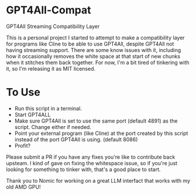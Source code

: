 # GPT4All-Compat
GPT4All Streaming Compatibility Layer

This is a personal project I started to attempt to make a compatibility layer for programs like Cline to be able to use GPT4All, despite GPT4All not having streaming support. There are some know issues with it, including how it occasionally removes the white space at that start of new chunks when it stitches them back together. For now, I'm a bit tired of tinkering with it, so I'm releasing it as MIT licensed. 


# To Use

- Run this script in a terminal.
- Start GPT4ALL
- Make sure GPT4All is set to use the same port (default 4891) as the script. Change either if needed.
- Point your external program (like Cline) at the port created by this script instead of the port GPT4All is using. (default 8086)
- Profit?

Please submit a PR if you have any fixes you're like to contribute back upsteam. I kind of gave on fixing the whitespace issue, so if you're just looking for something to tinker with, that's a good place to start. 

Thank you to Nomic for working on a great LLM interfact that works with my old AMD GPU!
